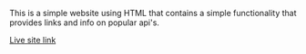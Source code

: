 This is a simple website using HTML that contains a simple functionality that provides links and info on popular api's. 

[Live site link](https://api-key-database.vercel.app/)

